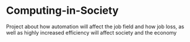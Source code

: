 # Computing-in-Society

Project about how automation will affect the job field and how job loss, as well as highly increased efficiency will affect society and the economy
